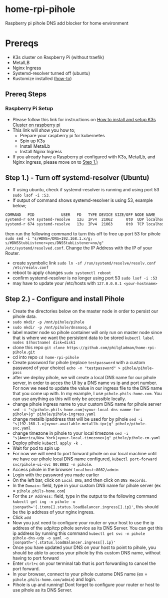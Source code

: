# home-rpi-pihole
Raspberry pi pihole DNS add blocker for home environment

# Prereqs
- K3s cluster on Raspberry Pi (without traefik) 
- MetalLB 
- Nginx Ingress
- Systemd-resolver turned off (ubuntu)
- Kustomize installed ([how-to](https://kubectl.docs.kubernetes.io/installation/kustomize/))

## Prereq Steps
### Raspberry Pi Setup
- Please follow this link for instructions on [How to install and setup K3s Cluster on raspberry pi](https://github.com/philgladman/home-rpi-k3s-cluster.git)
- This link will show you how to;
  - Prepare your raspberry pi for kubernetes
  - Spin up K3s
  - Install MetalLb
  - Install Nginx Ingress
- If you already have a Raspberry pi configured with K3s, MetalLb, and Nginx ingress, please move on to [Step 1.)](README.md#step-1---turn-off-systemd-resolver-ubuntu)

## Step 1.) - Turn off systemd-resolver (Ubuntu)
- If using ubuntu, check if systemd-resolver is running and using port 53 `sudo lsof -i :53`.
- If output of command shows systemd-resolver is using 53, example below;
```bash
COMMAND   PID            USER   FD   TYPE DEVICE SIZE/OFF NODE NAME
systemd-r 674 systemd-resolve   12u  IPv4  21062      0t0  UDP localhost:domain 
systemd-r 674 systemd-resolve   13u  IPv4  21063      0t0  TCP localhost:domain (LISTEN)
```
then run the following command to turn this off to free up port 53 for pihole `sudo sed -i "s/#DNS=/DNS=192.168.1.x/g; s/#DNSStubListener=yes/DNSStubListener=no/g" /etc/systemd/resolved.conf`. Change the IP Address with the IP of your Router.
- create sysmbolic link `sudo ln -sf /run/systemd/resolve/resolv.conf /etc/resolv.conf`
- reboot to apply changes `sudo systemctl reboot`
- confirm systemd-resolver is no longer using port 53 `sudo lsof -i :53`
- may have to update your /etc/hosts with `127.0.0.0.1 <your-hostname>`

## Step 2.) - Configure and install Pihole
- Create the directories below on the master node in order to persist our pihole data.
- `sudo mkdir -p /mnt/pihole/pihole`
- `sudo mkdir -p /mnt/pihole/dnsmasq.d`
- label master node so pihole container will only run on master node since that is where we want the persistent data to be stored `kubectl label nodes $(hostname) disk=disk1`
- clone this repo `git clone https://github.com/philgladman/home-rpi-pihole.git`
- cd into repo `cd home-rpi-pihole`
- Create password for pihole (replace `testpassword` with a custom password of your choice) `echo -n "testpassword" > pihole/pihole-pass`
- after we deploy pihole, we will create a local DNS name for our pihole server, in order to acces the UI by a DNS name vs ip and port number. For now we need to update the value in our ingress file to the DNS name that you come up with. In my example, I use `pihole.phils-home.com`. You can use anything as this will only be accessible locally.
- change pihole ingress name to your custom DNS name for pihole server `sed -i "s|pihole.phils-home.com|<your-local-dns-namme-for-pihole>|g" pihole/pihole-ingress.yaml`
- change metallb ipaddress that will be used for by pihole `sed -i "s|192.168.1.x|<your-available-metallb-ip>|g" pihole/pihole-svc.yaml`
- change timezone in pihole to your local timezone `sed -i "s|America/New_York|<your-local-timezone>|g" pihole/pihole-cm.yaml`
- Deploy pihole `kubectl apply -k .` 
- Wait for pod to spin up
- For now we will need to port forward pihole on our local machine until we have our pihole local DNS name configured, `kubectl port-forward svc/pihole-ui-svc 80:8082 -n pihole`.
- Access pihole in the browser `localhost:8082/admin`
- Login with the password you made earlier
- On the left bar, click on `Local DNS`, and then click on `DNS Records`.
- In the `Domain:` field, type in your custom DNS name for pihole server (ex = `pihole.phils-home.com`)
- For the `IP Address:` field, type in the output to the following command `kubectl get ing -n pihole -o jsonpath='{.items[].status.loadBalancer.ingress[].ip}'`, this should be the ip address of your nginx ingress.
- Click `add`
- Now you just need to configure your router or your host to use the ip address of the udp/tcp pihole service as its DNS Server. You can get this ip address by running this command `kubectl get svc -n pihole pihole-dns-udp -o yaml -o jsonpath='{.status.loadBalancer.ingress[].ip}'`
- Once you have updated your DNS on your host to point to pihole, you should be able to access your pihole by this custom DNS name, without having to port forward
- Enter `ctrl+c` on your terminal tab that is port forwarding to cancel the port forward.
- In your browser, connect to your pihole custome DNS name (ex = `pihole.phils-home.com/admin`) and login.
- Pihole is up and running! Dont forget to configure your router or host to use pihole as its DNS Server.
